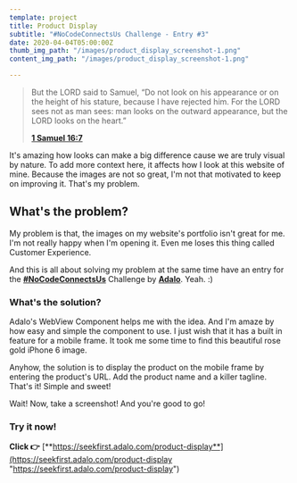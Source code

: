 ```yaml
---
template: project
title: Product Display
subtitle: "#NoCodeConnectsUs Challenge - Entry #3"
date: 2020-04-04T05:00:00Z
thumb_img_path: "/images/product_display_screenshot-1.png"
content_img_path: "/images/product_display_screenshot-1.png"

---
```

> But the LORD said to Samuel, “Do not look on his appearance or on the height of his stature, because I have rejected him. For the LORD sees not as man sees: man looks on the outward appearance, but the LORD looks on the heart.”
>
> [**1 Samuel 16:7**](https://dailydevotion.app/tabs/bible/ENGESVO2ET/1Sam/16)

It's amazing how looks can make a big difference cause we are truly visual by nature. To add more context here, it affects how I look at this website of mine. Because the images are not so great, I'm not that motivated to keep on improving it. That's my problem.

## What's the problem?

My problem is that, the images on my website's portfolio isn't great for me. I'm not really happy when I'm opening it. Even me loses this thing called Customer Experience.

And this is all about solving my problem at the same time have an entry for the [**#NoCodeConnectsUs**](https://www.nucode.co/challenge/the-nocodeconnectsus-challenge-1585655164419x599472269787660300) Challenge by [**Adalo**](https://www.adalo.com/). Yeah. :)

### What's the solution?

Adalo's WebView Component helps me with the idea. And I'm amaze by how easy and simple the component to use. I just wish that it has a built in feature for a mobile frame. It took me some time to find this beautiful rose gold iPhone 6 image.

Anyhow, the solution is to display the product on the mobile frame by entering the product's URL. Add the product name and a killer tagline. That's it! Simple and sweet!

Wait! Now, take a screenshot! And you're good to go!

### Try it now! 

**Click 👉** [**https://seekfirst.adalo.com/product-display**](https://seekfirst.adalo.com/product-display "https://seekfirst.adalo.com/product-display")